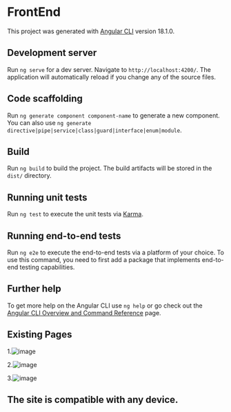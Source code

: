 # FrontEnd

This project was generated with [Angular CLI](https://github.com/angular/angular-cli) version 18.1.0.

## Development server

Run `ng serve` for a dev server. Navigate to `http://localhost:4200/`. The application will automatically reload if you change any of the source files.

## Code scaffolding

Run `ng generate component component-name` to generate a new component. You can also use `ng generate directive|pipe|service|class|guard|interface|enum|module`.

## Build

Run `ng build` to build the project. The build artifacts will be stored in the `dist/` directory.

## Running unit tests

Run `ng test` to execute the unit tests via [Karma](https://karma-runner.github.io).

## Running end-to-end tests

Run `ng e2e` to execute the end-to-end tests via a platform of your choice. To use this command, you need to first add a package that implements end-to-end testing capabilities.

## Further help

To get more help on the Angular CLI use `ng help` or go check out the [Angular CLI Overview and Command Reference](https://angular.dev/tools/cli) page.

## Existing Pages
1.![image](https://github.com/user-attachments/assets/d1debe2e-b5e5-4cd9-a6f6-4cf325daeda6)

2.![image](https://github.com/user-attachments/assets/7308474b-6e57-47f0-96a8-97abbf85e1dd)

3.![image](https://github.com/user-attachments/assets/1171f757-56e0-4737-8228-15c62fa80a87)

## The site is compatible with any device.



